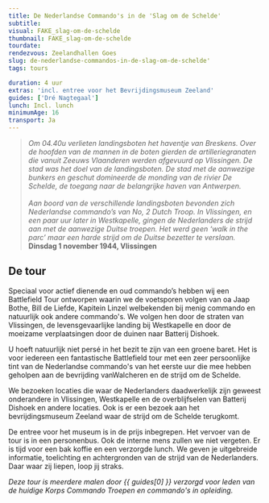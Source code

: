 ```yaml
---
title: De Nederlandse Commando's in de 'Slag om de Schelde'
subtitle:
visual: FAKE_slag-om-de-schelde
thumbnail: FAKE_slag-om-de-schelde
tourdate:
rendezvous: Zeelandhallen Goes
slug: de-nederlandse-commandos-in-de-slag-om-de-schelde'
tags: tours

duration: 4 uur
extras: 'incl. entree voor het Bevrijdingsmuseum Zeeland'
guides: ['Dré Nagtegaal']
lunch: Incl. lunch
minimumAge: 16
transport: Ja
---
```


>*Om 04.40u verlieten landingsboten het haventje van Breskens. Over de hoofden van de mannen in de boten gierden de artilleriegranaten die vanuit Zeeuws Vlaanderen werden afgevuurd op Vlissingen. De stad was het doel van de landingsboten. De stad met de aanwezige bunkers en geschut domineerde de monding van de rivier De Schelde, de toegang naar de belangrijke haven van Antwerpen.\
\
Aan boord van de verschillende landingsboten bevonden zich Nederlandse commando’s van No, 2 Dutch Troop. In Vlissingen, en een paar uur later in Westkapelle, gingen de Nederlanders de strijd aan met de aanwezige Duitse troepen. Het werd geen ‘walk in the parc’ maar een harde strijd om de Duitse bezetter te verslaan.*  
**Dinsdag 1 november 1944, Vlissingen**

## De tour
Speciaal voor actief dienende en oud commando’s hebben wij een Battlefield Tour ontworpen waarin we de voetsporen volgen van oa Jaap Bothe, Bill de Liefde, Kapitein Linzel welbekenden bij menig commando en natuurlijk ook andere commando's. We volgen hen door de straten van Vlissingen, de levensgevaarlijke landing bij Westkapelle en door de moeizame verplaatsingen door de duinen naar Batterij Dishoek.

U hoeft natuurlijk niet persé in het bezit te zijn van een groene baret. Het is voor iedereen een fantastische Battlefield tour met een zeer persoonlijke tint van de Nederlandse commando's van het eerste uur die mee hebben geholpen aan de bevrijding vanWalcheren en de strijd om de Schelde.

We bezoeken locaties die waar de Nederlanders daadwerkelijk zijn geweest onderandere in Vlissingen, Westkapelle en de overblijfselen van Batterij Dishoek en andere locaties. Ook is er een bezoek aan het bevrijdingsmuseum Zeeland waar de strijd om de Schelde terugkomt.

De entree voor het museum is in de prijs inbegrepen. Het vervoer van de tour is in een personenbus. Ook de interne mens zullen we niet vergeten. Er is tijd voor een bak koffie en een verzorgde lunch. We geven je uitgebreide informatie, toelichting en achtergronden van de strijd van de Nederlanders. Daar waar zij liepen, loop jij straks.

*Deze tour is meerdere malen door {{ guides[0] }} verzorgd voor leden van de huidige Korps Commando Troepen en commando's in opleiding.*